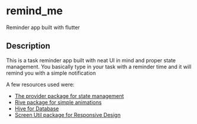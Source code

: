 # remind_me

Reminder app built with flutter

## Description

This is a task reminder app built with neat UI in mind and proper state management. You basically type in your task with a reminder time and it will remind you with a simple notification

A few resources used were:

- [The provider package for state management](https://pub.dev/packages/provider)
- [Rive package for simple animations](https://pub.dev/packages/rive)
- [Hive for Database](https://pub.dev/packages/hive)
- [Screen Util package for Responsive Design](https://pub.dev/packages/flutter_screenutil)

